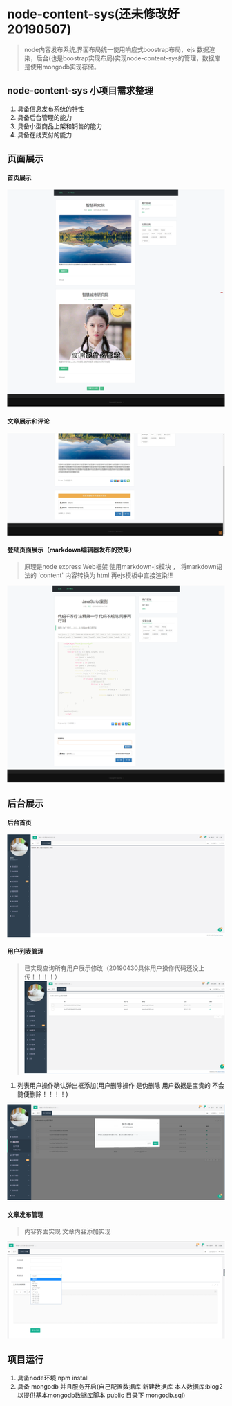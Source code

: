 # node-content-sys(还未修改好20190507)
>node内容发布系统,界面布局统一使用响应式boostrap布局，ejs 数据渲染，后台(也是boostrap实现布局)实现node-content-sys的管理，数据库是使用mongodb实现存储。
## node-content-sys 小项目需求整理
1. 具备信息发布系统的特性
2. 具备后台管理的能力
3. 具备小型商品上架和销售的能力
4. 具备在线支付的能力
## 页面展示

#### 首页展示
 ![node博客首页](/public/img/a.png)
#### 文章展示和评论

 ![node文章展示页](/public/img/d.jpg)
#### 登陆页面展示（markdown编辑器发布的效果）

> 原理是node express Web框架 使用markdown-js模块 ， 将markdown语法的 'content' 内容转换为 html 再ejs模板中直接渲染!!!

 ![node文章展示页](/public/img/AS.png)
## 后台展示

#### 后台首页
 ![node后台展示页面](/public/img/c.jpg)
#### 用户列表管理
> 已实现查询所有用户展示修改（20190430具体用户操作代码还没上传！！！！）
![用户列表](/public/img/f.png)

1. 列表用户操作确认弹出框添加(用户删除操作 是伪删除 用户数据是宝贵的 不会随便删除！！！！)

![用户操作](/public/img/aa.png)
#### 文章发布管理 
> 内容界面实现 文章内容添加实现

![用户列表](/public/img/SS.png)


## 项目运行
1. 具备node环境 npm install
2. 具备 mongodb 并且服务开启(自己配置数据库 新建数据库 本人数据库:blog2 以提供基本mongodb数据库脚本 public 目录下 mongodb.sql)

   



